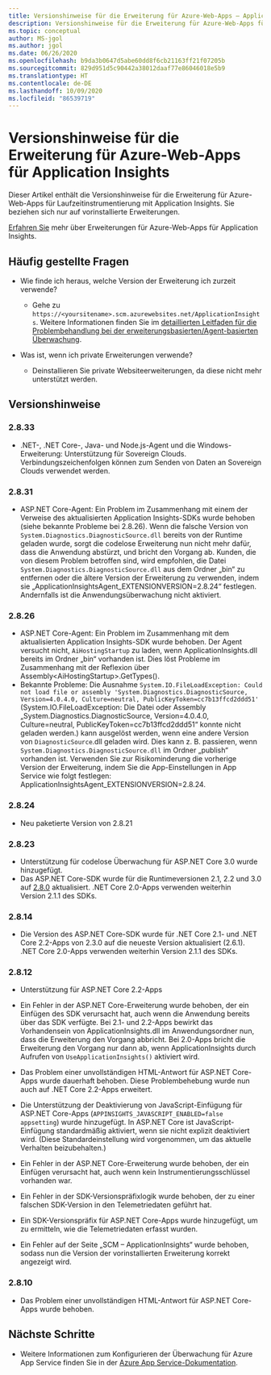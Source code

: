 ```yaml
---
title: Versionshinweise für die Erweiterung für Azure-Web-Apps – Application Insights
description: Versionshinweise für die Erweiterung für Azure-Web-Apps für Laufzeitinstrumentierung mit Application Insights
ms.topic: conceptual
author: MS-jgol
ms.author: jgol
ms.date: 06/26/2020
ms.openlocfilehash: b9da3b0647d5abe60dd8f6cb21163ff21f07205b
ms.sourcegitcommit: 829d951d5c90442a38012daaf77e86046018e5b9
ms.translationtype: HT
ms.contentlocale: de-DE
ms.lasthandoff: 10/09/2020
ms.locfileid: "86539719"
---
```

# <a name="release-notes-for-azure-web-app-extension-for-application-insights"></a>Versionshinweise für die Erweiterung für Azure-Web-Apps für Application Insights

Dieser Artikel enthält die Versionshinweise für die Erweiterung für Azure-Web-Apps für Laufzeitinstrumentierung mit Application Insights. Sie beziehen sich nur auf vorinstallierte Erweiterungen.

[Erfahren Sie](azure-web-apps.md) mehr über Erweiterungen für Azure-Web-Apps für Application Insights.

## <a name="frequently-asked-questions"></a>Häufig gestellte Fragen

- Wie finde ich heraus, welche Version der Erweiterung ich zurzeit verwende?
    - Gehe zu `https://<yoursitename>.scm.azurewebsites.net/ApplicationInsights`. Weitere Informationen finden Sie im [detaillierten Leitfaden für die Problembehandlung bei der erweiterungsbasierten/Agent-basierten Überwachung](./azure-web-apps.md?tabs=net#troubleshooting).

- Was ist, wenn ich private Erweiterungen verwende?
    - Deinstallieren Sie private Websiteerweiterungen, da diese nicht mehr unterstützt werden.

## <a name="release-notes"></a>Versionshinweise

### <a name="2833"></a>2.8.33

- .NET-, .NET Core-, Java- und Node.js-Agent und die Windows-Erweiterung: Unterstützung für Sovereign Clouds. Verbindungszeichenfolgen können zum Senden von Daten an Sovereign Clouds verwendet werden.

### <a name="2831"></a>2.8.31

- ASP.NET Core-Agent: Ein Problem im Zusammenhang mit einem der Verweise des aktualisierten Application Insights-SDKs wurde behoben (siehe bekannte Probleme bei 2.8.26). Wenn die falsche Version von `System.Diagnostics.DiagnosticSource.dll` bereits von der Runtime geladen wurde, sorgt die codelose Erweiterung nun nicht mehr dafür, dass die Anwendung abstürzt, und bricht den Vorgang ab. Kunden, die von diesem Problem betroffen sind, wird empfohlen, die Datei `System.Diagnostics.DiagnosticSource.dll` aus dem Ordner „bin“ zu entfernen oder die ältere Version der Erweiterung zu verwenden, indem sie „ApplicationInsightsAgent_EXTENSIONVERSION=2.8.24“ festlegen. Andernfalls ist die Anwendungsüberwachung nicht aktiviert.

### <a name="2826"></a>2.8.26

- ASP.NET Core-Agent: Ein Problem im Zusammenhang mit dem aktualisierten Application Insights-SDK wurde behoben. Der Agent versucht nicht, `AiHostingStartup` zu laden, wenn ApplicationInsights.dll bereits im Ordner „bin“ vorhanden ist. Dies löst Probleme im Zusammenhang mit der Reflexion über Assembly\<AiHostingStartup\>.GetTypes().
- Bekannte Probleme: Die Ausnahme `System.IO.FileLoadException: Could not load file or assembly 'System.Diagnostics.DiagnosticSource, Version=4.0.4.0, Culture=neutral, PublicKeyToken=cc7b13ffcd2ddd51'` (System.IO.FileLoadException: Die Datei oder Assembly „System.Diagnostics.DiagnosticSource, Version=4.0.4.0, Culture=neutral, PublicKeyToken=cc7b13ffcd2ddd51“ konnte nicht geladen werden.) kann ausgelöst werden, wenn eine andere Version von `DiagnosticSource`.dll geladen wird. Dies kann z. B. passieren, wenn `System.Diagnostics.DiagnosticSource.dll` im Ordner „publish“ vorhanden ist. Verwenden Sie zur Risikominderung die vorherige Version der Erweiterung, indem Sie die App-Einstellungen in App Service wie folgt festlegen: ApplicationInsightsAgent_EXTENSIONVERSION=2.8.24.

### <a name="2824"></a>2.8.24

- Neu paketierte Version von 2.8.21

### <a name="2823"></a>2.8.23

- Unterstützung für codelose Überwachung für ASP.NET Core 3.0 wurde hinzugefügt.
- Das ASP.NET Core-SDK wurde für die Runtimeversionen 2.1, 2.2 und 3.0 auf [2.8.0](https://github.com/microsoft/ApplicationInsights-aspnetcore/releases/tag/2.8.0) aktualisiert. .NET Core 2.0-Apps verwenden weiterhin Version 2.1.1 des SDKs.

### <a name="2814"></a>2.8.14

- Die Version des ASP.NET Core-SDK wurde für .NET Core 2.1- und .NET Core 2.2-Apps von 2.3.0 auf die neueste Version aktualisiert (2.6.1). .NET Core 2.0-Apps verwenden weiterhin Version 2.1.1 des SDKs.

### <a name="2812"></a>2.8.12

- Unterstützung für ASP.NET Core 2.2-Apps
- Ein Fehler in der ASP.NET Core-Erweiterung wurde behoben, der ein Einfügen des SDK verursacht hat, auch wenn die Anwendung bereits über das SDK verfügte. Bei 2.1- und 2.2-Apps bewirkt das Vorhandensein von ApplicationInsights.dll im Anwendungsordner nun, dass die Erweiterung den Vorgang abbricht. Bei 2.0-Apps bricht die Erweiterung den Vorgang nur dann ab, wenn ApplicationInsights durch Aufrufen von `UseApplicationInsights()` aktiviert wird.

- Das Problem einer unvollständigen HTML-Antwort für ASP.NET Core-Apps wurde dauerhaft behoben. Diese Problembehebung wurde nun auch auf .NET Core 2.2-Apps erweitert.

- Die Unterstützung der Deaktivierung von JavaScript-Einfügung für ASP.NET Core-Apps (`APPINSIGHTS_JAVASCRIPT_ENABLED=false appsetting`) wurde hinzugefügt. In ASP.NET Core ist JavaScript-Einfügung standardmäßig aktiviert, wenn sie nicht explizit deaktiviert wird. (Diese Standardeinstellung wird vorgenommen, um das aktuelle Verhalten beizubehalten.)

- Ein Fehler in der ASP.NET Core-Erweiterung wurde behoben, der ein Einfügen verursacht hat, auch wenn kein Instrumentierungsschlüssel vorhanden war.
- Ein Fehler in der SDK-Versionspräfixlogik wurde behoben, der zu einer falschen SDK-Version in den Telemetriedaten geführt hat.

- Ein SDK-Versionspräfix für ASP.NET Core-Apps wurde hinzugefügt, um zu ermitteln, wie die Telemetriedaten erfasst wurden.
- Ein Fehler auf der Seite „SCM – ApplicationInsights“ wurde behoben, sodass nun die Version der vorinstallierten Erweiterung korrekt angezeigt wird.

### <a name="2810"></a>2.8.10

- Das Problem einer unvollständigen HTML-Antwort für ASP.NET Core-Apps wurde behoben.

## <a name="next-steps"></a>Nächste Schritte

- Weitere Informationen zum Konfigurieren der Überwachung für Azure App Service finden Sie in der [Azure App Service-Dokumentation](azure-web-apps.md). 
